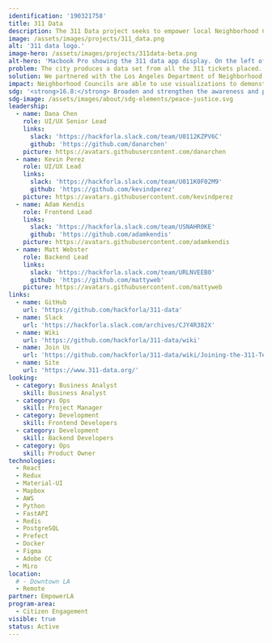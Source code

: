 ```yaml
---
identification: '190321758'
title: 311 Data
description: The 311 Data project seeks to empower local Neighborhood Councils to improve the ideation and analysis of their initiatives using the wealth of publicly available 311 data.
image: /assets/images/projects/311_data.png
alt: '311 data logo.'
image-hero: /assets/images/projects/311data-beta.png
alt-hero: 'Macbook Pro showing the 311 data app display. On the left of the screen shows input options and selections for dates, neighborhood council and various requests. On the right of the screen shows a map of LA county and its corresponding checked neighborhood council and requests.'
problem: The city produces a data set from all the 311 tickets placed. This data is useful if you are a data scientist, but for citizens without this training it has little value.
solution: We partnered with the Los Angeles Department of Neighborhood Empowerment and LA Neighborhood Councils to co-create and iterate analysis and tools (see 311-Data.org) to provide neighborhoods with actionable information at the local level through real time visualizations and comparison tools.
impact: Neighborhood Councils are able to use visualizations to demonstrate and discuss the city service levels with constituents and determine where to send mailings to target information to those parts of their community not availing themselves of specific city services.
sdg: '<strong>16.8:</strong> Broaden and strengthen the awareness and participation of City and local communities, especially those traditionally underserved and marginalized, in the institutions of local and global governance.'
sdg-image: /assets/images/about/sdg-elements/peace-justice.svg
leadership:
  - name: Dana Chen
    role: UI/UX Senior Lead
    links:
      slack: 'https://hackforla.slack.com/team/U0112KZPV6C'
      github: 'https://github.com/danarchen'
    picture: https://avatars.githubusercontent.com/danarchen
  - name: Kevin Perez
    role: UI/UX Lead
    links:
      slack: 'https://hackforla.slack.com/team/U011K0F02M9'
      github: 'https://github.com/kevindperez'
    picture: https://avatars.githubusercontent.com/kevindperez
  - name: Adam Kendis
    role: Frontend Lead
    links:
      slack: 'https://hackforla.slack.com/team/USNAHR0KE'
      github: 'https://github.com/adamkendis'
    picture: https://avatars.githubusercontent.com/adamkendis
  - name: Matt Webster
    role: Backend Lead
    links:
      slack: 'https://hackforla.slack.com/team/URLNVEEB0'
      github: 'https://github.com/mattyweb'
    picture: https://avatars.githubusercontent.com/mattyweb
links:
  - name: GitHub
    url: 'https://github.com/hackforla/311-data'
  - name: Slack
    url: 'https://hackforla.slack.com/archives/CJY4R382X'
  - name: Wiki
    url: 'https://github.com/hackforla/311-data/wiki'
  - name: Join Us
    url: 'https://github.com/hackforla/311-data/wiki/Joining-the-311-Team'
  - name: Site
    url: 'https://www.311-data.org/'
looking:
  - category: Business Analyst
    skill: Business Analyst
  - category: Ops
    skill: Project Manager
  - category: Development
    skill: Frontend Developers
  - category: Development
    skill: Backend Developers
  - category: Ops
    skill: Product Owner
technologies:
  - React
  - Redux
  - Material-UI
  - Mapbox
  - AWS
  - Python
  - FastAPI
  - Redis
  - PostgreSQL
  - Prefect
  - Docker
  - Figma
  - Adobe CC
  - Miro
location:
  # - Downtown LA
  - Remote
partner: EmpowerLA
program-area:
  - Citizen Engagement
visible: true
status: Active
---
```

